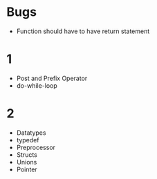 # Bugs
- Function should have to have return statement

# 1
- Post and Prefix Operator
- do-while-loop

# 2
- Datatypes
- typedef
- Preprocessor
- Structs
- Unions
- Pointer

